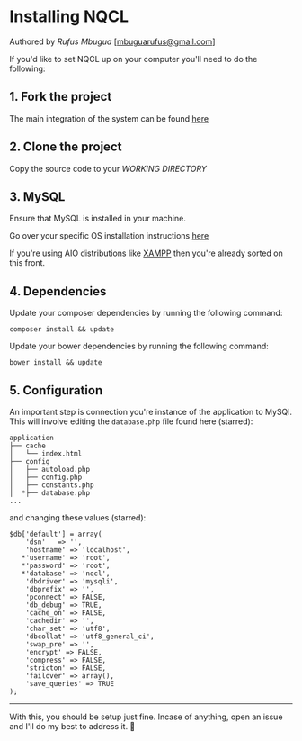 # Installing NQCL

Authored by *Rufus Mbugua* [<mbuguarufus@gmail.com>]

If you'd like to set NQCL up on your computer you'll need to do the following:

## 1. Fork the project
The main integration of the system can be found [here](https://github.com/RufusMbugua/nqcl)

## 2. Clone the project
Copy the source code to your *WORKING DIRECTORY*

## 3. MySQL
Ensure that MySQL is installed in your machine.

Go over your specific OS installation instructions [here](https://dev.mysql.com/doc/refman/5.5/en/installing.html)

If you're using AIO distributions like [XAMPP](https://www.apachefriends.org/index.html) then you're already sorted on this front.

## 4. Dependencies
Update your composer dependencies by running the following command:
```
composer install && update
```
Update your bower dependencies by running the following command:
```
bower install && update
```



## 5. Configuration

An important step is connection you're instance of the application to MySQl.
This will involve editing the `database.php` file found here (starred):

```
application
├── cache
│   └── index.html
├── config
│   ├── autoload.php
│   ├── config.php
│   ├── constants.php
│  *├── database.php
...
```

and changing these values (starred):

```
$db['default'] = array(
	'dsn'	=> '',
	'hostname' => 'localhost',
   *'username' => 'root',
   *'password' => 'root',
   *'database' => 'nqcl',
	'dbdriver' => 'mysqli',
	'dbprefix' => '',
	'pconnect' => FALSE,
	'db_debug' => TRUE,
	'cache_on' => FALSE,
	'cachedir' => '',
	'char_set' => 'utf8',
	'dbcollat' => 'utf8_general_ci',
	'swap_pre' => '',
	'encrypt' => FALSE,
	'compress' => FALSE,
	'stricton' => FALSE,
	'failover' => array(),
	'save_queries' => TRUE
);
```

***

With this, you should be setup just fine. Incase of anything, open an issue and I'll do my best to address it. 🙂
